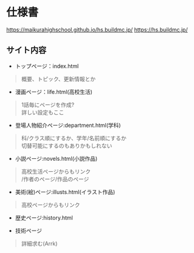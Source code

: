 # 仕様書
https://maikurahighschool.github.io/hs.buildmc.jp/
https://hs.buildmc.jp/

## サイト内容
- トップページ：index.html
> 概要、トピック、更新情報とか

- 漫画ページ：life.html(高校生活)
> 1話毎にページを作成?  
> 詳しい設定もここ  

- 登場人物紹介ページ:department.html(学科)
> 科/クラス順にするか、学年/名前順にするか  
> 切替可能にするのもありかもしれない

- 小説ページ:novels.html(小説作品)
> 高校生活ページからもリンク  
> /作者のページ/作品のページ  

- 美術(絵)ページ:illusts.html(イラスト作品)
> 高校ページからもリンク  
- 歴史ページ:history.html  

- 技術ページ  
> 詳細求む(Arrk)  
